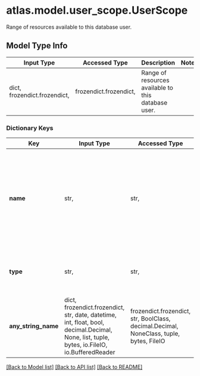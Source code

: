 # atlas.model.user_scope.UserScope

Range of resources available to this database user.

## Model Type Info
Input Type | Accessed Type | Description | Notes
------------ | ------------- | ------------- | -------------
dict, frozendict.frozendict,  | frozendict.frozendict,  | Range of resources available to this database user. | 

### Dictionary Keys
Key | Input Type | Accessed Type | Description | Notes
------------ | ------------- | ------------- | ------------- | -------------
**name** | str,  | str,  | Human-readable label that identifies the cluster or MongoDB Atlas Data Lake that this database user can access. | 
**type** | str,  | str,  | Category of resource that this database user can access. | must be one of ["CLUSTER", "DATA_LAKE", ] 
**any_string_name** | dict, frozendict.frozendict, str, date, datetime, int, float, bool, decimal.Decimal, None, list, tuple, bytes, io.FileIO, io.BufferedReader | frozendict.frozendict, str, BoolClass, decimal.Decimal, NoneClass, tuple, bytes, FileIO | any string name can be used but the value must be the correct type | [optional]

[[Back to Model list]](../../README.md#documentation-for-models) [[Back to API list]](../../README.md#documentation-for-api-endpoints) [[Back to README]](../../README.md)

